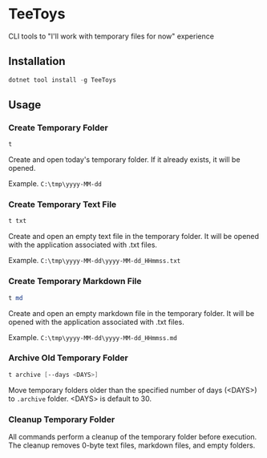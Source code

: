 # TeeToys

CLI tools to "I'll work with temporary files for now" experience

## Installation

```powershell
dotnet tool install -g TeeToys
```

## Usage

### Create Temporary Folder

```powershell
t 
```

Create and open today's temporary folder. If it already exists, it will be opened.

Example. `C:\tmp\yyyy-MM-dd`

### Create Temporary Text File

```powershell
t txt
```

Create and open an empty text file in the temporary folder.
It will be opened with the application associated with .txt files.

Example. `C:\tmp\yyyy-MM-dd\yyyy-MM-dd_HHmmss.txt`

### Create Temporary Markdown File

```powershell
t md
```

Create and open an empty markdown file in the temporary folder.
It will be opened with the application associated with .txt files.

Example. `C:\tmp\yyyy-MM-dd\yyyy-MM-dd_HHmmss.md`


### Archive Old Temporary Folder

```powershell
t archive [--days <DAYS>]
```

Move temporary folders older than the specified number of days (\<DAYS>) to `.archive` folder.
\<DAYS> is default to 30.

### Cleanup Temporary Folder 

All commands perform a cleanup of the temporary folder before execution.
The cleanup removes 0-byte text files, markdown files, and empty folders.


